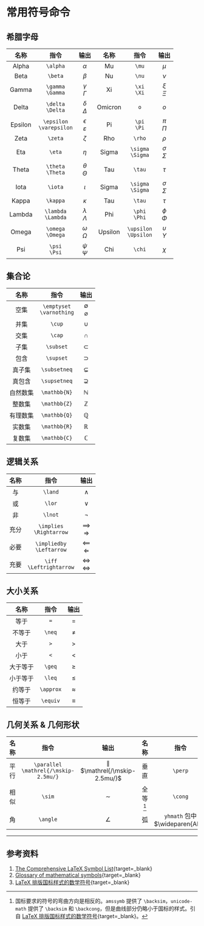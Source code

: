 # 常用符号命令

## 希腊字母

| 名称 | 指令 | 输出 | 名称 | 指令 | 输出 |
| :--: | :---: | :---: | :--: | :---: | :---: |
| Alpha | `\alpha` | $\alpha$ | Mu | `\mu` | $\mu$ |
| Beta | `\beta` | $\beta$ | Nu | `\nu` | $\nu$ |
| Gamma | `\gamma`<br>`\Gamma` | $\gamma$<br>$\Gamma$ | Xi | `\xi`<br>`\Xi` | $\xi$<br>$\Xi$ |
| Delta | `\delta`<br>`\Delta` | $\delta$<br>$\Delta$ | Omicron | `o` | $o$ |
| Epsilon | `\epsilon`<br>`\varepsilon` | $\epsilon$<br>$\varepsilon$ | Pi | `\pi`<br>`\Pi` | $\pi$<br>$\Pi$ |
| Zeta | `\zeta` | $\zeta$ | Rho | `\rho` | $\rho$ |
| Eta | `\eta` | $\eta$ | Sigma | `\sigma`<br>`\Sigma` | $\sigma$<br>$\Sigma$ |
| Theta | `\theta`<br>`\Theta` | $\theta$<br>$\Theta$ | Tau | `\tau` | $\tau$ |
| Iota | `\iota` | $\iota$ | Sigma | `\sigma`<br>`\Sigma` | $\sigma$<br>$\Sigma$ |
| Kappa | `\kappa` | $\kappa$ | Tau | `\tau` | $\tau$ |
| Lambda | `\lambda`<br>`\Lambda` | $\lambda$<br>$\Lambda$ | Phi | `\phi`<br>`\Phi` | $\phi$<br>$\Phi$ |
| Omega | `\omega`<br>`\Omega` | $\omega$<br>$\Omega$ | Upsilon | `\upsilon`<br>`\Upsilon` | $\upsilon$<br>$\Upsilon$ |
| Psi | `\psi`<br>`\Psi` | $\psi$<br>$\Psi$ | Chi | `\chi` | $\chi$ |

## 集合论

| 名称 | 指令 | 输出 |
| :--: | :---: | :---: |
| 空集 | `\emptyset`<br>`\varnothing` | $\emptyset$<br>$\varnothing$ |
| 并集 | `\cup` | $\cup$ |
| 交集 | `\cap` | $\cap$ |
| 子集 | `\subset` | $\subset$ |
| 包含 | `\supset` | $\supset$ |
| 真子集 | `\subsetneq` | $\subsetneq$ |
| 真包含 | `\supsetneq` | $\supsetneq$ |
| 自然数集 | `\mathbb{N}` | $\mathbb{N}$ |
| 整数集 | `\mathbb{Z}` | $\mathbb{Z}$ |
| 有理数集 | `\mathbb{Q}` | $\mathbb{Q}$ |
| 实数集 | `\mathbb{R}` | $\mathbb{R}$ |
| 复数集 | `\mathbb{C}` | $\mathbb{C}$ |

## 逻辑关系

| 名称 | 指令 | 输出 |
| :--: | :---: | :---: |
| 与 | `\land` | $\land$ |
| 或 | `\lor` | $\lor$ |
| 非 | `\lnot` | $\lnot$ |
| 充分 | `\implies`<br>`\Rightarrow` | $\implies$<br>$\Rightarrow$ |
| 必要 | `\impliedby`<br>`\Leftarrow` | $\impliedby$<br>$\Leftarrow$ |
| 充要 | `\iff`<br>`\Leftrightarrow` | $\iff$<br>$\Leftrightarrow$ |

## 大小关系

| 名称 | 指令 | 输出 |
| :--: | :---: | :---: |
| 等于 | `=` | $=$ |
| 不等于 | `\neq` | $\neq$ |
| 大于 | `>` | $>$ |
| 小于 | `<` | $<$ |
| 大于等于 | `\geq` | $\geq$ |
| 小于等于 | `\leq` | $\leq$ |
| 约等于 | `\approx` | $\approx$ |
| 恒等于 | `\equiv` | $\equiv$ |

## 几何关系 & 几何形状

| 名称 | 指令 | 输出 | 名称 | 指令 | 输出 |
| :--: | :---: | :---: | :--: | :---: | :---: |
| 平行 | `\parallel`<br>`\mathrel{/\mskip-2.5mu/}` | $\parallel$<br>$\mathrel{/\mskip-2.5mu/}$ | 垂直 | `\perp` | $\perp$ |
| 相似 | `\sim` | $\sim$ | 全等[^1] | `\cong` | $\cong$ |
| 角 | `\angle` | $\angle$ | 弧 | `yhmath` 包中 $\wideparen{AB}$ | |







---

## 参考资料

1. [The Comprehensive LaTeX Symbol List](https://ctan.org/pkg/comprehensive){target=_blank}
2. [Glossary of mathematical symbols](https://en.wikipedia.org/wiki/Glossary_of_mathematical_symbols){target=_blank}
3. [LaTeX 排版国标样式的数学符号](https://www.latexstudio.net/archives/51494.html){target=_blank}

[^1]: 国标要求的符号的弯曲方向是相反的。`amssymb` 提供了 `\backsim`，`unicode-math` 提供了 `\backsim` 和 `\backcong`，但是曲线部分仍略小于国标的样式。引自 [LaTeX 排版国标样式的数学符号](https://www.latexstudio.net/archives/51494.html){target=_blank}。